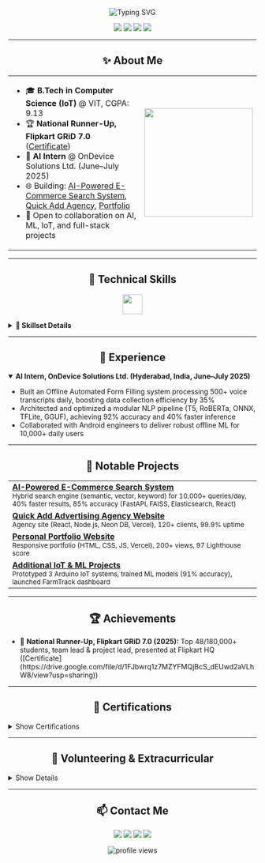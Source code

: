 <!-- GITHUB PROFILE README: Krishna Vijaykumar Randad -->

<p align="center">
  <img src="https://readme-typing-svg.demolab.com?font=Fira+Code&size=28&pause=1000&color=1A73E8&center=true&vCenter=true&width=700&lines=Hi+%F0%9F%91%8B%2C+I'm+Krishna+Vijaykumar+Randad;AI+%7C+ML+%7C+IoT+%7C+Full+Stack+Developer;Hackathon+Enthusiast;Welcome+to+my+GitHub+profile!" alt="Typing SVG" />
</p>

<p align="center">
  <a href="mailto:krishnaengg.work2022@gmail.com"><img src="https://img.shields.io/badge/Email-D14836?style=for-the-badge&logo=gmail&logoColor=white"/></a>
  <a href="https://linkedin.com/in/krishna-randad111"><img src="https://img.shields.io/badge/LinkedIn-0077B5?style=for-the-badge&logo=linkedin&logoColor=white"/></a>
  <a href="https://github.com/KrishnaRandad2023"><img src="https://img.shields.io/badge/GitHub-181717?style=for-the-badge&logo=github&logoColor=white"/></a>
  <a href="tel:+919422860229"><img src="https://img.shields.io/badge/Phone-94228--60229-blue?style=for-the-badge&logo=phone&logoColor=white"/></a>
</p>

---

<h2 align="center">✨ About Me</h2>

<table align="center">
<tr>
<td>

- 🎓 <b>B.Tech in Computer Science (IoT)</b> @ VIT, CGPA: 9.13
- 🏆 <b>National Runner-Up, Flipkart GRiD 7.0</b> ([Certificate](https://drive.google.com/file/d/1FJbwrq1z7MZYFMQjBcS_dEUwd2aVLhW8/view?usp=sharing))
- 💼 <b>AI Intern</b> @ OnDevice Solutions Ltd. (June–July 2025)
- 🌐 Building: [AI-Powered E-Commerce Search System](https://github.com/KrishnaRandad2023/search_system), [Quick Add Agency](https://quick-add.me), [Portfolio](https://krishna-randad.vercel.app)
- 🤝 Open to collaboration on AI, ML, IoT, and full-stack projects

</td>
<td>
  <img src="https://media.giphy.com/media/qgQUggAC3Pfv687qPC/giphy.gif" width="220"/>
</td>
</tr>
</table>

---

<h2 align="center">🚀 Technical Skills</h2>

<p align="center">
  <img src="https://skillicons.dev/icons?i=python,java,cpp,js,html,css,react,nodejs,aws,mysql,git,vscode,jupyter,arduino" height="40"/>
</p>

<details>
<summary><b>🧰 Skillset Details</b></summary>

```text
Languages:        C, C++, Python, Java
Web:              JavaScript, HTML, CSS, React.js, Node.js
Cloud/Database:   AWS, Vercel, MySQL
ML/AI/Data:       NumPy, Pandas, Scikit-learn, Matplotlib, OpenCV, ONNX, TFLite, GGUF
Dev Tools:        Git, VS Code, Jupyter Notebook, CodeBlocks
Embedded:         Arduino, Tinkercad
```

</details>

---

<h2 align="center">🏢 Experience</h2>

<details open>
<summary><b>AI Intern, OnDevice Solutions Ltd. (Hyderabad, India, June–July 2025)</b></summary>
<ul>
  <li>Built an Offline Automated Form Filling system processing 500+ voice transcripts daily, boosting data collection efficiency by 35%</li>
  <li>Architected and optimized a modular NLP pipeline (T5, RoBERTa, ONNX, TFLite, GGUF), achieving 92% accuracy and 40% faster inference</li>
  <li>Collaborated with Android engineers to deliver robust offline ML for 10,000+ daily users</li>
</ul>
</details>

---

<h2 align="center">🌟 Notable Projects</h2>

<table>
  <tr>
    <td><b><a href="https://github.com/KrishnaRandad2023/search_system">AI-Powered E-Commerce Search System</a></b><br/>
    <sub>Hybrid search engine (semantic, vector, keyword) for 10,000+ queries/day, 40% faster results, 85% accuracy (FastAPI, FAISS, Elasticsearch, React)</sub></td>
  </tr>
  <tr>
    <td><b><a href="https://quick-add.me">Quick Add Advertising Agency Website</a></b><br/>
    <sub>Agency site (React, Node.js, Neon DB, Vercel), 120+ clients, 99.9% uptime</sub></td>
  </tr>
  <tr>
    <td><b><a href="https://krishna-randad.vercel.app">Personal Portfolio Website</a></b><br/>
    <sub>Responsive portfolio (HTML, CSS, JS, Vercel), 200+ views, 97 Lighthouse score</sub></td>
  </tr>
  <tr>
    <td><b><a href="https://other-projects-eight.vercel.app/">Additional IoT & ML Projects</a></b><br/>
    <sub>Prototyped 3 Arduino IoT systems, trained ML models (91% accuracy), launched FarmTrack dashboard</sub></td>
  </tr>
</table>

---

<h2 align="center">🏆 Achievements</h2>

<ul>
  <li>🥈 <b>National Runner-Up, Flipkart GRiD 7.0 (2025):</b> Top 48/180,000+ students, team lead & project lead, presented at Flipkart HQ ([Certificate](https://drive.google.com/file/d/1FJbwrq1z7MZYFMQjBcS_dEUwd2aVLhW8/view?usp=sharing))</li>
</ul>

---

<h2 align="center">📜 Certifications</h2>

<details>
<summary>Show Certifications</summary>

<ul>
  <li><a href="https://drive.google.com/file/d/1dQfPHSahw2eZH-hK-pE3F1AxRqmxgzQ6/view?usp=sharing">Oracle Certified Java Professional</a> (Oracle)</li>
  <li><a href="https://drive.google.com/file/d/1DEVnKf0tmYcPJbmjpOmOiwgzvoEjVvNF/view?usp=sharing">Arduino for Beginners - 2023 Complete Course</a> (Packt & Coursera)</li>
  <li><a href="https://www.credly.com/badges/30e58d35-8ec9-4f57-8eea-32d798b0a6ac/linked_in_profile">AWS Educate: Introduction to Cloud 101</a> (AWS)</li>
  <li><a href="https://drive.google.com/file/d/1sDeYrKjmWjQvLsUELjw9pqh19mDjXeyM/view?usp=sharing">Machine Learning Training</a> (Internshala)</li>
  <li><a href="https://drive.google.com/file/d/16V7h7nC9_P8IzcdOgObJwXHLI3cXcwhR/view?usp=sharing">Accenture North America Data Analytics and Visualization</a> (Forage)</li>
  <li><a href="https://drive.google.com/file/d/12N4lzrZiDkrZ5nRxv4KHrBVdBl7rR_fJ/view?usp=sharing">Full Stack Web Development</a> (100xDevs)</li>
  <li><a href="https://drive.google.com/file/d/1i1aeZ2aoM5dYmKu09wcMRlO4xNFqUdOd/view?usp=sharing">Data Structures & Algorithms</a> (Professional Training)</li>
</ul>
</details>

---

<h2 align="center">🤝 Volunteering & Extracurricular</h2>

<details>
<summary>Show Details</summary>
<ul>
  <li><b>Board Member, SEWASHRAY:</b> Coordinated outreach to 50,000+ people, managed logistics for 12,000+ free cataract surgeries</li>
  <li><b>Volunteer, ADHAAR NGO:</b> Distributed 7,500+ meals, launched medical equipment rental drive supporting 200+ families</li>
  <li><b>Core Member, IEEE-VIT:</b> Organized 3+ technical events with 800+ participants</li>
  <li><b>Hackathon Participant:</b> Competed in SIH, DEVSOC, PRUDENTIA; built rapid prototypes and collaborated in cross-functional teams</li>
</ul>
</details>

---

<h2 align="center">📫 Contact Me</h2>

<p align="center">
  <a href="mailto:krishnaengg.work2022@gmail.com"><img src="https://img.shields.io/badge/Email-D14836?style=for-the-badge&logo=gmail&logoColor=white"/></a>
  <a href="https://linkedin.com/in/krishna-randad111"><img src="https://img.shields.io/badge/LinkedIn-0077B5?style=for-the-badge&logo=linkedin&logoColor=white"/></a>
  <a href="https://krishna-randad.vercel.app"><img src="https://img.shields.io/badge/Portfolio-222222?style=for-the-badge&logo=vercel&logoColor=white"/></a>
  <a href="tel:+919422860229"><img src="https://img.shields.io/badge/Phone-94228--60229-blue?style=for-the-badge&logo=phone&logoColor=white"/></a>
</p>

<p align="center">
  <img src="https://komarev.com/ghpvc/?username=KrishnaRandad2023&label=Profile+Views&color=0e75b6&style=flat" alt="profile views"/>
</p>

<!-- END OF PROFILE README -->
